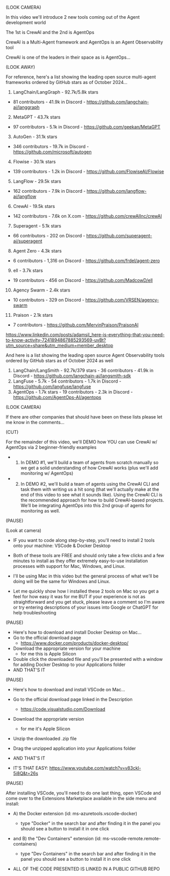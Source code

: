 (LOOK CAMERA)

In this video we'll introduce 2 new tools coming out of the Agent development world

The 1st is CrewAI and the 2nd is AgentOps

CrewAI is a Multi-Agent framework and AgentOps is an Agent Observability tool

CrewAI is one of the leaders in their space as is AgentOps...

(LOOK AWAY)

For reference, here's a list showing the leading open source multi-agent frameworks ordered by GitHub stars as of October 2024...

1. LangChain/LangGraph - 92.7k/5.8k stars
  - 81 contributors - 41.9k in Discord - https://github.com/langchain-ai/langgraph
2. MetaGPT - 43.7k stars
  - 97 contributors - 5.1k in Discord - https://github.com/geekan/MetaGPT
3. AutoGen - 31.1k stars
  - 346 contributors - 19.7k in Discord - https://github.com/microsoft/autogen
4. Flowise - 30.1k stars
  - 139 contributors - 1.2k in Discord - https://github.com/FlowiseAI/Flowise
5. LangFlow - 29.5k stars
  - 162 contributors - 7.9k in Discord - https://github.com/langflow-ai/langflow
6. CrewAI - 19.5k stars
  - 142 contributors - 7.6k on X.com - https://github.com/crewAIInc/crewAI
7. Superagent - 5.1k stars
  - 66 contributors - 202 on Discord - https://github.com/superagent-ai/superagent
8. Agent Zero - 4.3k stars
  - 6 contributors - 1,316 on Discord - https://github.com/frdel/agent-zero
9. ell - 3.7k stars
  - 19 contributors - 456 on Discord - https://github.com/MadcowD/ell
10. Agency Swarm - 2.4k stars
  - 10 contributors - 329 on Discord - https://github.com/VRSEN/agency-swarm
11. Praison - 2.1k stars
  - 7 contributors - https://github.com/MervinPraison/PraisonAI



<!-- And just so we get an overall view of the multi-agent landscape, let's rerank by social media reach...

1. LangChain/LangGraph - 92.7k/5.8k stars - 81 contributors - 41.9k in Discord - https://github.com/langchain-ai/langgraph
2. AutoGen - 31.1k stars - 346 contributors - 19.7k in Discord - https://github.com/microsoft/autogen
3. LangFlow - 29.5k stars - 162 contributors - 7.9k in Discord - https://github.com/langflow-ai/langflow
4. CrewAI - 19.5k stars - 142 contributors - 7.6k on X.com - https://github.com/crewAIInc/crewAI
5. MetaGPT - 43.7k stars - 97 contributors - 5.1k in Discord - https://github.com/geekan/MetaGPT
6. Agent Zero - 4.3k stars - 6 contributors - 1.3k on Discord - https://github.com/frdel/agent-zero
7. Flowise - 30.1k stars - 139 contributors - 1.2k in Discord - https://github.com/FlowiseAI/Flowise
8. ell - 3.7k stars - 19 contributors - 456 on Discord - https://github.com/MadcowD/ell
9. Agency Swarm - 2.4k stars - 10 contributors - 329 on Discord - https://github.com/VRSEN/agency-swarm
10. Superagent - 5.1k stars - 66 contributors - 202 on Discord - https://github.com/superagent-ai/superagent -->

https://www.linkedin.com/posts/adamsil_here-is-everything-that-you-need-to-know-activity-7241894867885293569-uvBt?utm_source=share&utm_medium=member_desktop

And here is a list showing the leading open source Agent Observability tools ordered by GitHub stars as of October 2024 as well

1. LangChain/LangSmith - 92.7k/379 stars - 36 contributors - 41.9k in Discord - https://github.com/langchain-ai/langsmith-sdk 
2. LangFuse - 5.7k - 54 contributors - 1.7k in Discord - https://github.com/langfuse/langfuse
3. AgentOps - 1.7k stars - 19 contributors - 2.3k in Discord - https://github.com/AgentOps-AI/agentops

<!-- AND let's rerank by social media reach to get an overall view again...

1. LangChain/LangSmith - 92.7k/379 stars - 36 contributors - 41.9k in Discord - https://github.com/langchain-ai/langsmith-sdk
2. AgentOps - 1.7k stars - 19 contributors - 2.3k in Discord - https://github.com/AgentOps-AI/agentops
3. LangFuse - 5.7k - 54 contributors - 1.7k in Discord - https://github.com/langfuse/langfuse -->

(LOOK CAMERA)

If there are other companies that should have been on these lists please let me know in the comments...

(CUT)

For the remainder of this video, we'll DEMO how YOU can use CrewAI w/ AgentOps via 2 beginner-friendly examples

- 1) In DEMO #1, we'll build a team of agents from scratch manually so we get a solid understanding of how CrewAI works (plus we'll add monitoring w/ AgentOps)
- 2) In DEMO #2, we'll build a team of agents using the CrewAI CLI and task them with writing us a hit song (that we'll actually make at the end of this video to see what it sounds like). Using the CrewAI CLI is the recommended approach for how to build CrewAI-based projects. We'll be integrating AgentOps into this 2nd group of agents for monitoring as well.

(PAUSE)

(Look at camera)

- IF you want to code along step-by-step, you'll need to install 2 tools onto your machine: VSCode & Docker Desktop

- Both of these tools are FREE and should only take a few clicks and a few minutes to install as they offer extremely easy-to-use installation processes with support for Mac, Windows, and Linux.

- I'll be using Mac in this video but the general process of what we'll be doing will be the same for Windows and Linux. 

- Let me quickly show how I installed these 2 tools on Mac so you get a feel for how easy it was for me BUT if your experience is not as straightforward and you get stuck, please leave a comment so I'm aware or try entering descriptions of your issues into Google or ChatGPT for help troubleshooting

(PAUSE)

- Here's how to download and install Docker Desktop on Mac...
- Go to the official download page
  - https://www.docker.com/products/docker-desktop/
- Download the appropriate version for your machine
  - for me this is Apple Silicon
- Double click the downloaded file and you'll be presented with a window for adding Docker Desktop to your Applications folder
- AND THAT'S IT

(PAUSE)

- Here's how to download and install VSCode on Mac...
- Go to the official download page linked in the Description
  - https://code.visualstudio.com/Download
- Download the appropriate version
  - for me it's Apple Silicon
- Unzip the downloaded .zip file
- Drag the unzipped application into your Applications folder
- AND THAT'S IT

- IT'S THAT EASY: https://www.youtube.com/watch?v=v83ckl-5i8Q&t=26s

(PAUSE)

After installing VSCode, you'll need to do one last thing, open VSCode and come over to the Extensions Marketplace available in the side menu and install:

- A) the Docker extension (id: ms-azuretools.vscode-docker)
  - type "Docker" in the search bar and after finding it in the panel you should see a button to install it in one click
- and B) the "Dev Containers" extension (id: ms-vscode-remote.remote-containers)
  - type "Dev Containers" in the search bar and after finding it in the panel you should see a button to install it in one click

- ALL OF THE CODE PRESENTED IS LINKED IN A PUBLIC GITHUB REPO